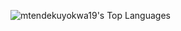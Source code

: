 

![mtendekuyokwa19's Top Languages](https://github-readme-stats.vercel.app/api/top-langs/?username=mtendekuyokwa19&theme=gruvbox&show_icons=true&hide_border=true&layout=compact)

